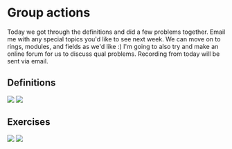 # Group actions


Today we got through the definitions and did a few problems together.
Email me with any special topics you'd like to see next week. We can 
move on to rings, modules, and fields as we'd like :) I'm going to 
also try and make an online forum for us to discuss qual problems. 
Recording from today will be sent via email.

## Definitions
![](images/6.jpg)
![](images/7.jpg)
## Exercises
![](images/8.jpg)
![](images/9.jpg)
